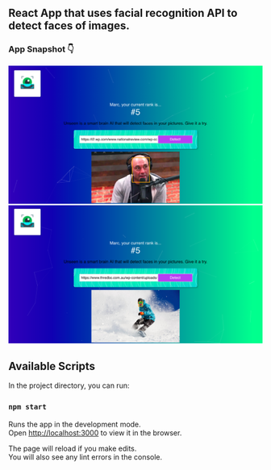 ## React App that uses facial recognition API to detect faces of images.


### App Snapshot 👇 

!["Screenshot of Robofriends Homepage"](https://github.com/MarcGregi/unseen/blob/master/docs/joe-rogan-face.png?raw=true)
!["Screenshot of Robofriends Search Functionality"](https://github.com/MarcGregi/unseen/blob/master/docs/snowboard.png)


## Available Scripts

In the project directory, you can run:

### `npm start`

Runs the app in the development mode.<br>
Open [http://localhost:3000](http://localhost:3000) to view it in the browser.

The page will reload if you make edits.<br>
You will also see any lint errors in the console.


